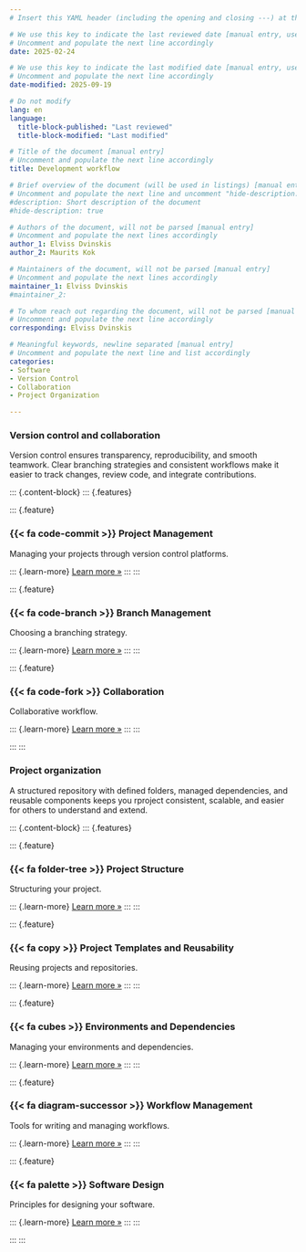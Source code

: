 ```yaml
---
# Insert this YAML header (including the opening and closing ---) at the beginning of the document and fill it out accordingly

# We use this key to indicate the last reviewed date [manual entry, use YYYY-MM-DD]
# Uncomment and populate the next line accordingly
date: 2025-02-24

# We use this key to indicate the last modified date [manual entry, use YYYY-MM-DD]
# Uncomment and populate the next line accordingly
date-modified: 2025-09-19

# Do not modify
lang: en
language: 
  title-block-published: "Last reviewed"
  title-block-modified: "Last modified"

# Title of the document [manual entry]
# Uncomment and populate the next line accordingly
title: Development workflow

# Brief overview of the document (will be used in listings) [manual entry]
# Uncomment and populate the next line and uncomment "hide-description: true".
#description: Short description of the document
#hide-description: true

# Authors of the document, will not be parsed [manual entry]
# Uncomment and populate the next lines accordingly
author_1: Elviss Dvinskis
author_2: Maurits Kok

# Maintainers of the document, will not be parsed [manual entry]
# Uncomment and populate the next lines accordingly
maintainer_1: Elviss Dvinskis
#maintainer_2:

# To whom reach out regarding the document, will not be parsed [manual entry]
# Uncomment and populate the next line accordingly
corresponding: Elviss Dvinskis

# Meaningful keywords, newline separated [manual entry]
# Uncomment and populate the next line and list accordingly
categories: 
- Software
- Version Control
- Collaboration
- Project Organization

---
```


### Version control and collaboration
Version control ensures transparency, reproducibility, and smooth teamwork. Clear branching strategies and consistent workflows make it easier to track changes, review code, and integrate contributions.

::: {.content-block}
::: {.features}

::: {.feature}
### {{< fa code-commit >}} Project Management
Managing your projects through version control platforms.

::: {.learn-more}
[Learn more »](./project_management.md)
:::
:::

::: {.feature}
### {{< fa code-branch >}} Branch Management
Choosing a branching strategy.

::: {.learn-more}
[Learn more »](./branch_management.qmd)
:::
:::

::: {.feature}
### {{< fa code-fork >}} Collaboration
Collaborative workflow.

::: {.learn-more}
[Learn more »](./collaboration.qmd)
:::
:::

:::
:::

### Project organization
A structured repository with defined folders, managed dependencies, and reusable components keeps you rproject consistent, scalable, and easier for others to understand and extend.

::: {.content-block}
::: {.features}

::: {.feature}
### {{< fa folder-tree >}} Project Structure
Structuring your project.

::: {.learn-more}
[Learn more »](./project_structure.md)
:::
:::

::: {.feature}
### {{< fa copy >}} Project Templates and Reusability
Reusing projects and repositories.

::: {.learn-more}
[Learn more »](./reusing_projects.md)
:::
:::

::: {.feature}
### {{< fa cubes >}} Environments and Dependencies
Managing your environments and dependencies.

::: {.learn-more}
[Learn more »](./envs_dependencies.md)
:::
:::

::: {.feature}
### {{< fa diagram-successor >}} Workflow Management 
Tools for writing and managing workflows.

::: {.learn-more}
[Learn more »](./workflow_management.md)
:::
:::

::: {.feature}
### {{< fa palette >}} Software Design
Principles for designing your software.

::: {.learn-more}
[Learn more »](./software_design.qmd)
:::
:::


:::
:::
